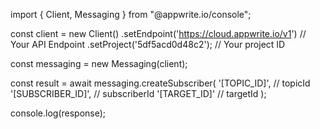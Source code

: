 import { Client, Messaging } from "@appwrite.io/console";

const client = new Client()
    .setEndpoint('https://cloud.appwrite.io/v1') // Your API Endpoint
    .setProject('5df5acd0d48c2'); // Your project ID

const messaging = new Messaging(client);

const result = await messaging.createSubscriber(
    '[TOPIC_ID]', // topicId
    '[SUBSCRIBER_ID]', // subscriberId
    '[TARGET_ID]' // targetId
);

console.log(response);
